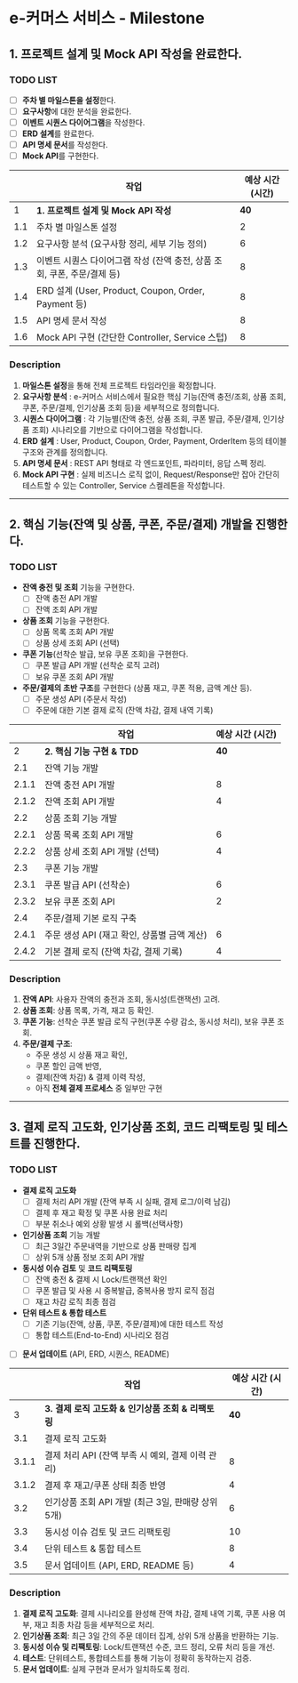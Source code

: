 # e-커머스 서비스 - Milestone

## 1. 프로젝트 설계 및 Mock API 작성을 완료한다.

### TODO LIST

- [ ] **주차 별 마일스톤을 설정**한다.  
- [ ] **요구사항**에 대한 분석을 완료한다.  
- [ ] **이벤트 시퀀스 다이어그램**을 작성한다.  
- [ ] **ERD 설계**를 완료한다.  
- [ ] **API 명세 문서**를 작성한다.  
- [ ] **Mock API**를 구현한다.  

|     | 작업                                               | 예상 시간 (시간) |
|-----|--------------------------------------------------|------------|
| 1   | **1. 프로젝트 설계 및 Mock API 작성**                     | **40**     |
| 1.1 | 주차 별 마일스톤 설정                                     | 2          |
| 1.2 | 요구사항 분석 (요구사항 정리, 세부 기능 정의)                      | 6          |
| 1.3 | 이벤트 시퀀스 다이어그램 작성 (잔액 충전, 상품 조회, 쿠폰, 주문/결제 등)     | 8          |
| 1.4 | ERD 설계 (User, Product, Coupon, Order, Payment 등) | 8          |
| 1.5 | API 명세 문서 작성                                     | 8          |
| 1.6 | Mock API 구현 (간단한 Controller, Service 스텁)         | 8          |


### Description

1. **마일스톤 설정**을 통해 전체 프로젝트 타임라인을 확정합니다.  
2. **요구사항 분석** : e-커머스 서비스에서 필요한 핵심 기능(잔액 충전/조회, 상품 조회, 쿠폰, 주문/결제, 인기상품 조회 등)을 세부적으로 정의합니다.  
3. **시퀀스 다이어그램** : 각 기능별(잔액 충전, 상품 조회, 쿠폰 발급, 주문/결제, 인기상품 조회) 시나리오를 기반으로 다이어그램을 작성합니다.  
4. **ERD 설계** : User, Product, Coupon, Order, Payment, OrderItem 등의 테이블 구조와 관계를 정의합니다.  
5. **API 명세 문서** : REST API 형태로 각 엔드포인트, 파라미터, 응답 스펙 정리.  
6. **Mock API 구현** : 실제 비즈니스 로직 없이, Request/Response만 잡아 간단히 테스트할 수 있는 Controller, Service 스켈레톤을 작성합니다.

---

## 2. 핵심 기능(잔액 및 상품, 쿠폰, 주문/결제) 개발을 진행한다.

### TODO LIST

- **잔액 충전 및 조회** 기능을 구현한다.  
  - [ ] 잔액 충전 API 개발  
  - [ ] 잔액 조회 API 개발  

- **상품 조회** 기능을 구현한다.  
  - [ ] 상품 목록 조회 API 개발  
  - [ ] 상품 상세 조회 API (선택)  

- **쿠폰 기능**(선착순 발급, 보유 쿠폰 조회)을 구현한다.  
  - [ ] 쿠폰 발급 API 개발 (선착순 로직 고려)  
  - [ ] 보유 쿠폰 조회 API 개발  

- **주문/결제의 초반 구조**를 구현한다 (상품 재고, 쿠폰 적용, 금액 계산 등).  
  - [ ] 주문 생성 API (주문서 작성)  
  - [ ] 주문에 대한 기본 결제 로직 (잔액 차감, 결제 내역 기록)  

|       | 작업                           | 예상 시간 (시간) |
|-------|------------------------------|------------|
| 2     | **2. 핵심 기능 구현 & TDD**        | **40**     |
| 2.1   | 잔액 기능 개발                     |            |
| 2.1.1 | 잔액 충전 API 개발                 | 8          |
| 2.1.2 | 잔액 조회 API 개발                 | 4          |
| 2.2   | 상품 조회 기능 개발                  |            |
| 2.2.1 | 상품 목록 조회 API 개발              | 6          |
| 2.2.2 | 상품 상세 조회 API 개발 (선택)         | 4          |
| 2.3   | 쿠폰 기능 개발                     |            |
| 2.3.1 | 쿠폰 발급 API (선착순)              | 6          |
| 2.3.2 | 보유 쿠폰 조회 API                 | 2          |
| 2.4   | 주문/결제 기본 로직 구축               |            |
| 2.4.1 | 주문 생성 API (재고 확인, 상품별 금액 계산) | 6          |
| 2.4.2 | 기본 결제 로직 (잔액 차감, 결제 기록)      | 4          |

### Description

1. **잔액 API**: 사용자 잔액의 충전과 조회, 동시성(트랜잭션) 고려.  
2. **상품 조회**: 상품 목록, 가격, 재고 등 확인.  
3. **쿠폰 기능**: 선착순 쿠폰 발급 로직 구현(쿠폰 수량 감소, 동시성 처리), 보유 쿠폰 조회.  
4. **주문/결제 구조**:  
   - 주문 생성 시 상품 재고 확인,  
   - 쿠폰 할인 금액 반영,  
   - 결제(잔액 차감) & 결제 이력 작성,  
   - 아직 **전체 결제 프로세스** 중 일부만 구현

---

## 3. 결제 로직 고도화, 인기상품 조회, 코드 리팩토링 및 테스트를 진행한다.

### TODO LIST

- **결제 로직 고도화**  
  - [ ] 결제 처리 API 개발 (잔액 부족 시 실패, 결제 로그/이력 남김)  
  - [ ] 결제 후 재고 확정 및 쿠폰 사용 완료 처리  
  - [ ] 부분 취소나 예외 상황 발생 시 롤백(선택사항)

- **인기상품 조회** 기능 개발  
  - [ ] 최근 3일간 주문내역을 기반으로 상품 판매량 집계  
  - [ ] 상위 5개 상품 정보 조회 API 개발  

- **동시성 이슈 검토** 및 **코드 리팩토링**  
  - [ ] 잔액 충전 & 결제 시 Lock/트랜잭션 확인  
  - [ ] 쿠폰 발급 및 사용 시 중복발급, 중복사용 방지 로직 점검  
  - [ ] 재고 차감 로직 최종 점검  

- **단위 테스트 & 통합 테스트**  
  - [ ] 기존 기능(잔액, 상품, 쿠폰, 주문/결제)에 대한 테스트 작성  
  - [ ] 통합 테스트(End-to-End) 시나리오 점검  

- [ ] **문서 업데이트** (API, ERD, 시퀀스, README)

|       | 작업                                | 예상 시간 (시간) |
|-------|-----------------------------------|------------|
| 3     | **3. 결제 로직 고도화 & 인기상품 조회 & 리팩토링** | **40**     |
| 3.1   | 결제 로직 고도화                         |            |
| 3.1.1 | 결제 처리 API (잔액 부족 시 예외, 결제 이력 관리)  | 8          |
| 3.1.2 | 결제 후 재고/쿠폰 상태 최종 반영               | 4          |
| 3.2   | 인기상품 조회 API 개발 (최근 3일, 판매량 상위 5개) | 6          |
| 3.3   | 동시성 이슈 검토 및 코드 리팩토링               | 10         |
| 3.4   | 단위 테스트 & 통합 테스트                   | 8          |
| 3.5   | 문서 업데이트 (API, ERD, README 등)      | 4          |

### Description

1. **결제 로직 고도화**: 결제 시나리오를 완성해 잔액 차감, 결제 내역 기록, 쿠폰 사용 여부, 재고 최종 차감 등을 세부적으로 처리.  
2. **인기상품 조회**: 최근 3일 간의 주문 데이터 집계, 상위 5개 상품을 반환하는 기능.  
3. **동시성 이슈 및 리팩토링**: Lock/트랜잭션 수준, 코드 정리, 오류 처리 등을 개선.  
4. **테스트**: 단위테스트, 통합테스트를 통해 기능이 정확히 동작하는지 검증.  
5. **문서 업데이트**: 실제 구현과 문서가 일치하도록 정리.  